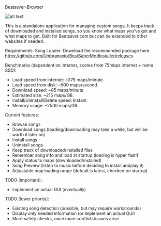 Beatsaver-Browser

![alt text](https://i.imgur.com/s14jyi6.png)

This is a standalone application for managing custom songs.
It keeps track of downloaded and installed songs, so you know what maps you've got and what maps to get.
Built for Beatsaver.com but can be extended to other websites if needed.

Requirements:
Song Loader: Download the recommended package here https://github.com/Umbranoxio/BeatSaberModInstaller/releases

Benchmarks (dependent on internet, scores from 75mbps internet + nvme SSD):
- Load speed from internet: ~375 maps/minute.
- Load speed from disk: ~500 maps/second.
- Download speed: ~85 maps/minute
- Estimated size: ~215 maps/GB.
- Install/Uninstall/Delete speed: Instant.
- Memory usage: ~2500 maps/GB.

Current features:
- Browse songs
- Download songs (loading/downloading may take a while, but will be worth it later on)
- Install songs
- Uninstall songs
- Keep track of downloaded/installed files
- Remember song info and load at startup (loading is hyper fast!)
- Apply status to maps (downloaded/installed)
- Song Preview (listen to music before deciding to install andplay it)
- Adjustable map loading range (default is latest, checked on startup)

TODO (important):
- Implement an actual GUI (eventually)

TODO (lower priority):
- Existing song detection (possible, but may require workarounds)
- Display only needed information (or implement an actual GUI)
- More safety checks, once more conflicts/issues arise